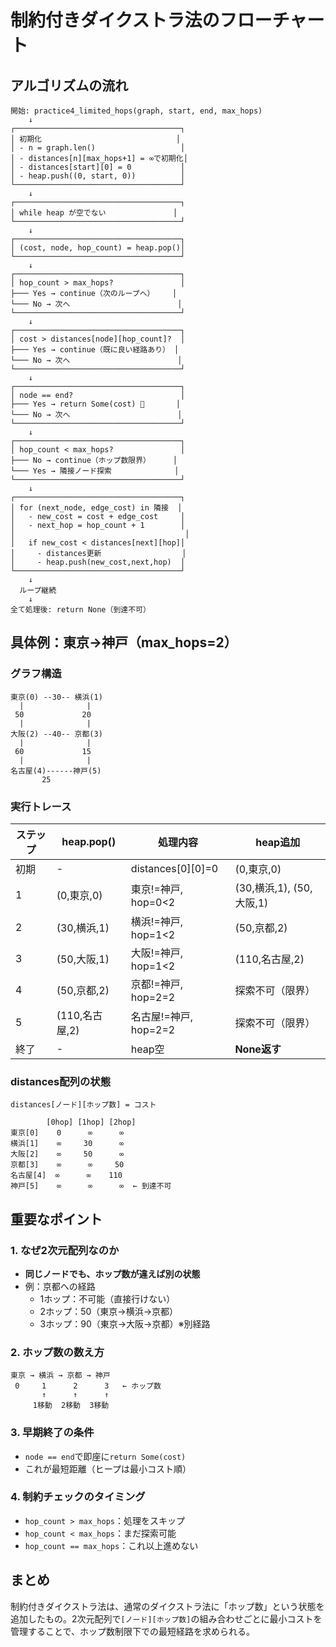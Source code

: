 # 制約付きダイクストラ法のフローチャート

## アルゴリズムの流れ

```
開始: practice4_limited_hops(graph, start, end, max_hops)
    ↓
┌─────────────────────────────────────┐
│ 初期化                              │
│ - n = graph.len()                   │
│ - distances[n][max_hops+1] = ∞で初期化│
│ - distances[start][0] = 0           │
│ - heap.push((0, start, 0))          │
└─────────────────────────────────────┘
    ↓
┌─────────────────────────────────────┐
│ while heap が空でない               │
└─────────────────────────────────────┘
    ↓
┌─────────────────────────────────────┐
│ (cost, node, hop_count) = heap.pop()│
└─────────────────────────────────────┘
    ↓
┌─────────────────────────────────────┐
│ hop_count > max_hops?               │
├─── Yes → continue（次のループへ）    │
└─── No → 次へ                        │
└─────────────────────────────────────┘
    ↓
┌─────────────────────────────────────┐
│ cost > distances[node][hop_count]?  │
├─── Yes → continue（既に良い経路あり） │
└─── No → 次へ                        │
└─────────────────────────────────────┘
    ↓
┌─────────────────────────────────────┐
│ node == end?                        │
├─── Yes → return Some(cost) 🎯       │
└─── No → 次へ                        │
└─────────────────────────────────────┘
    ↓
┌─────────────────────────────────────┐
│ hop_count < max_hops?               │
├─── No → continue（ホップ数限界）     │
└─── Yes → 隣接ノード探索              │
└─────────────────────────────────────┘
    ↓
┌─────────────────────────────────────┐
│ for (next_node, edge_cost) in 隣接  │
│   - new_cost = cost + edge_cost     │
│   - next_hop = hop_count + 1        │
│                                      │
│   if new_cost < distances[next][hop]│
│     - distances更新                  │
│     - heap.push(new_cost,next,hop)  │
└─────────────────────────────────────┘
    ↓
  ループ継続
    ↓
全て処理後: return None（到達不可）
```

## 具体例：東京→神戸（max_hops=2）

### グラフ構造
```
東京(0) --30-- 横浜(1)
  |              |
 50             20
  |              |
大阪(2) --40-- 京都(3)
  |              |
 60             15
  |              |
名古屋(4)------神戸(5)
       25
```

### 実行トレース

| ステップ | heap.pop() | 処理内容 | heap追加 |
|---------|------------|----------|----------|
| 初期 | - | distances[0][0]=0 | (0,東京,0) |
| 1 | (0,東京,0) | 東京!=神戸, hop=0<2 | (30,横浜,1), (50,大阪,1) |
| 2 | (30,横浜,1) | 横浜!=神戸, hop=1<2 | (50,京都,2) |
| 3 | (50,大阪,1) | 大阪!=神戸, hop=1<2 | (110,名古屋,2) |
| 4 | (50,京都,2) | 京都!=神戸, hop=2=2 | 探索不可（限界） |
| 5 | (110,名古屋,2) | 名古屋!=神戸, hop=2=2 | 探索不可（限界） |
| 終了 | - | heap空 | **None返す** |

### distances配列の状態

```
distances[ノード][ホップ数] = コスト

        [0hop] [1hop] [2hop]
東京[0]    0      ∞      ∞
横浜[1]    ∞     30      ∞
大阪[2]    ∞     50      ∞
京都[3]    ∞      ∞     50
名古屋[4]  ∞      ∞    110
神戸[5]    ∞      ∞      ∞  ← 到達不可
```

## 重要なポイント

### 1. なぜ2次元配列なのか
- **同じノードでも、ホップ数が違えば別の状態**
- 例：京都への経路
  - 1ホップ：不可能（直接行けない）
  - 2ホップ：50（東京→横浜→京都）
  - 3ホップ：90（東京→大阪→京都）※別経路

### 2. ホップ数の数え方
```
東京 → 横浜 → 京都 → 神戸
 0     1      2      3   ← ホップ数
       ↑      ↑      ↑
     1移動  2移動  3移動
```

### 3. 早期終了の条件
- `node == end`で即座に`return Some(cost)`
- これが最短距離（ヒープは最小コスト順）

### 4. 制約チェックのタイミング
- `hop_count > max_hops`：処理をスキップ
- `hop_count < max_hops`：まだ探索可能
- `hop_count == max_hops`：これ以上進めない

## まとめ

制約付きダイクストラ法は、通常のダイクストラ法に「ホップ数」という状態を追加したもの。2次元配列で`[ノード][ホップ数]`の組み合わせごとに最小コストを管理することで、ホップ数制限下での最短経路を求められる。